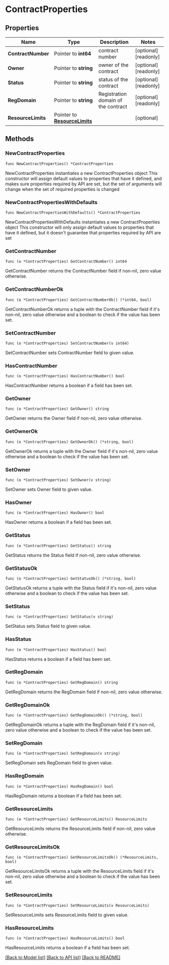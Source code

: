 # ContractProperties

## Properties

Name | Type | Description | Notes
------------ | ------------- | ------------- | -------------
**ContractNumber** | Pointer to **int64** | contract number | [optional] [readonly] 
**Owner** | Pointer to **string** | owner of the contract | [optional] [readonly] 
**Status** | Pointer to **string** | status of the contract | [optional] [readonly] 
**RegDomain** | Pointer to **string** | Registration domain of the contract | [optional] [readonly] 
**ResourceLimits** | Pointer to [**ResourceLimits**](ResourceLimits.md) |  | [optional] 

## Methods

### NewContractProperties

`func NewContractProperties() *ContractProperties`

NewContractProperties instantiates a new ContractProperties object
This constructor will assign default values to properties that have it defined,
and makes sure properties required by API are set, but the set of arguments
will change when the set of required properties is changed

### NewContractPropertiesWithDefaults

`func NewContractPropertiesWithDefaults() *ContractProperties`

NewContractPropertiesWithDefaults instantiates a new ContractProperties object
This constructor will only assign default values to properties that have it defined,
but it doesn't guarantee that properties required by API are set

### GetContractNumber

`func (o *ContractProperties) GetContractNumber() int64`

GetContractNumber returns the ContractNumber field if non-nil, zero value otherwise.

### GetContractNumberOk

`func (o *ContractProperties) GetContractNumberOk() (*int64, bool)`

GetContractNumberOk returns a tuple with the ContractNumber field if it's non-nil, zero value otherwise
and a boolean to check if the value has been set.

### SetContractNumber

`func (o *ContractProperties) SetContractNumber(v int64)`

SetContractNumber sets ContractNumber field to given value.

### HasContractNumber

`func (o *ContractProperties) HasContractNumber() bool`

HasContractNumber returns a boolean if a field has been set.

### GetOwner

`func (o *ContractProperties) GetOwner() string`

GetOwner returns the Owner field if non-nil, zero value otherwise.

### GetOwnerOk

`func (o *ContractProperties) GetOwnerOk() (*string, bool)`

GetOwnerOk returns a tuple with the Owner field if it's non-nil, zero value otherwise
and a boolean to check if the value has been set.

### SetOwner

`func (o *ContractProperties) SetOwner(v string)`

SetOwner sets Owner field to given value.

### HasOwner

`func (o *ContractProperties) HasOwner() bool`

HasOwner returns a boolean if a field has been set.

### GetStatus

`func (o *ContractProperties) GetStatus() string`

GetStatus returns the Status field if non-nil, zero value otherwise.

### GetStatusOk

`func (o *ContractProperties) GetStatusOk() (*string, bool)`

GetStatusOk returns a tuple with the Status field if it's non-nil, zero value otherwise
and a boolean to check if the value has been set.

### SetStatus

`func (o *ContractProperties) SetStatus(v string)`

SetStatus sets Status field to given value.

### HasStatus

`func (o *ContractProperties) HasStatus() bool`

HasStatus returns a boolean if a field has been set.

### GetRegDomain

`func (o *ContractProperties) GetRegDomain() string`

GetRegDomain returns the RegDomain field if non-nil, zero value otherwise.

### GetRegDomainOk

`func (o *ContractProperties) GetRegDomainOk() (*string, bool)`

GetRegDomainOk returns a tuple with the RegDomain field if it's non-nil, zero value otherwise
and a boolean to check if the value has been set.

### SetRegDomain

`func (o *ContractProperties) SetRegDomain(v string)`

SetRegDomain sets RegDomain field to given value.

### HasRegDomain

`func (o *ContractProperties) HasRegDomain() bool`

HasRegDomain returns a boolean if a field has been set.

### GetResourceLimits

`func (o *ContractProperties) GetResourceLimits() ResourceLimits`

GetResourceLimits returns the ResourceLimits field if non-nil, zero value otherwise.

### GetResourceLimitsOk

`func (o *ContractProperties) GetResourceLimitsOk() (*ResourceLimits, bool)`

GetResourceLimitsOk returns a tuple with the ResourceLimits field if it's non-nil, zero value otherwise
and a boolean to check if the value has been set.

### SetResourceLimits

`func (o *ContractProperties) SetResourceLimits(v ResourceLimits)`

SetResourceLimits sets ResourceLimits field to given value.

### HasResourceLimits

`func (o *ContractProperties) HasResourceLimits() bool`

HasResourceLimits returns a boolean if a field has been set.


[[Back to Model list]](../README.md#documentation-for-models) [[Back to API list]](../README.md#documentation-for-api-endpoints) [[Back to README]](../README.md)


